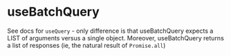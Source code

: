 # useBatchQuery

See docs for `useQuery` - only difference is that useBatchQuery expects a LIST of arguments versus a single object. Moreover, useBatchQuery returns a list of responses (ie, the natural result of `Promise.all`)
